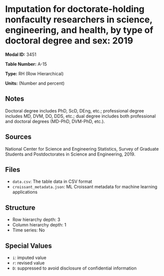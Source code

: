 # Imputation for doctorate-holding nonfaculty researchers in science, engineering, and health, by type of doctoral degree and sex: 2019

**Modal ID:** 3451

**Table Number:** A-15

**Type:** RH (Row Hierarchical)

**Units:** (Number and percent)

## Notes

Doctoral degree includes PhD, ScD, DEng, etc.; professional degree includes MD, DVM, DO, DDS, etc.; dual degree includes both professional and doctoral degrees (MD-PhD, DVM-PhD, etc.).

## Sources

National Center for Science and Engineering Statistics, Survey of Graduate Students and Postdoctorates in Science and Engineering, 2019.

## Files

- `data.csv`: The table data in CSV format
- `croissant_metadata.json`: ML Croissant metadata for machine learning applications

## Structure

- Row hierarchy depth: 3
- Column hierarchy depth: 1
- Time series: No

## Special Values

- `i`: imputed value
- `r`: revised value
- `D`: suppressed to avoid disclosure of confidential information
